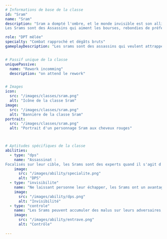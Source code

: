 ```yaml
---
# Informations de base de la classe
id: "Sram"
name: "Sram"
description: "Sram a dompté l'ombre, et le monde invisible est son allié.
Les Srams sont des Assassins qui aiment les bourses, rebondies de préférence."

role: "DPT mêlée"
specialty: "Combat rapproché et dégâts bruts"
gameplayDescription: "Les srams sont des assassins qui veulent attrapper le dos de l'ennemi pour faire des dégats, et peuvent se rendre invisible."


# Passif unique de la classe
uniquePassive:
  name: "Rework incomming"
  description: "on attend le rework"


# Images
icon:
  src: "/images/classes/sram.png"
  alt: "Icône de la classe Sram"
image:
  src: "/images/classes/sram.png"
  alt: "Bannière de la classe Sram"
portrait:
  src: "/images/classes/sram.png"
  alt: "Portrait d'un personnage Sram aux cheveux rouges"



# Aptitudes spécifiques de la classe
abilities:
  - type: "dps"
    name: "Assassinat :
Focalisés sur leur cible, les Srams sont des experts quand il s'agit d'affronter un adversaire isolé ou d'achever une proie affaiblie."
    image:
      src: "/images/ability/specialite.png"
      alt: "DPS"
  - type: "invisibilite"
    name: "Ne laissant personne leur échapper, les Srams ont un avantage certain dans les combats rapprochés. Ils ne connaissent pas la peur, ils l'inspirent."
    image:
      src: "/images/ability/dps.png"
      alt: "Invisibilité" 
  - type: "controle"
    name: "Les Srams peuvent accumuler des malus sur leurs adversaires, ou des bonus sur eux-mêmes. Ils disposent aussi de pièges et d'un Double, contrariants ainsi la fuite des ennemis."
    image:
      src: "/images/ability/entrave.png"
      alt: "Contrôle"
      
---
```

